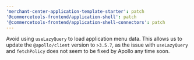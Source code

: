 ```yaml
---
'merchant-center-application-template-starter': patch
'@commercetools-frontend/application-shell': patch
'@commercetools-frontend/application-shell-connectors': patch
---
```


Avoid using `useLazyQuery` to load application menu data. This allows us to update the `@apollo/client` version to `>3.5.7`, as the issue with `useLazyQuery` and `fetchPolicy` does not seem to be fixed by Apollo any time soon.

